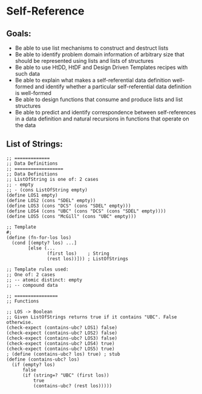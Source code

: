 # Self-Reference
## Goals:
* Be able to use list mechanisms to construct and destruct lists
* Be able to identify problem domain information of arbitrary size that should be represented using lists and lists of structures
* Be able to use HtDD, HtDF and Design Driven Templates recipes with such data
* Be able to explain what makes a self-referential data definition well-formed and identify whether a particular self-referential data definition is well-formed
* Be able to design functions that consume and produce lists and list structures
* Be able to predict and identify correspondence between self-references in a data definition and natural recursions in functions that operate on the data

## List of Strings:
```racket
;; =============
;; Data Definitions
;; ==================
;; Data Definitions
;; ListOfString is one of: 2 cases
;; - empty
;; - (cons ListOfString empty)
(define LOS1 empty)
(define LOS2 (cons "SDEL" empty))
(define LOS3 (cons "DCS" (cons "SDEL" empty)))
(define LOS4 (cons "UBC" (cons "DCS" (cons "SDEL" empty))))
(define LOS5 (cons "McGill" (cons "UBC" empty)))

;; Template
#;
(define (fn-for-los los)
  (cond [(empty? los) ...]
        [else (...
               (first los)    ; String
               (rest los))])) ; ListOfStrings

;; Template rules used:
;; One of: 2 cases
;; -- atomic distinct: empty
;; -- compound data

;; ================
;; Functions

;; LOS -> Boolean
;; Given ListOfStrings returns true if it contains "UBC". False otherwise.
(check-expect (contains-ubc? LOS1) false)
(check-expect (contains-ubc? LOS2) false)
(check-expect (contains-ubc? LOS3) false)
(check-expect (contains-ubc? LOS4) true)
(check-expect (contains-ubc? LOS5) true)
; (define (contains-ubc? los) true) ; stub
(define (contains-ubc? los)
  (if (empty? los)
      false
      (if (string=? "UBC" (first los))
          true
          (contains-ubc? (rest los)))))

```
